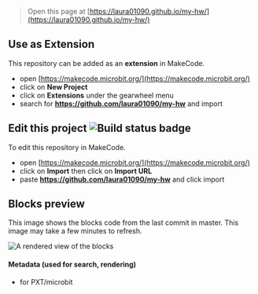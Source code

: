 
> Open this page at [https://laura01090.github.io/my-hw/](https://laura01090.github.io/my-hw/)

## Use as Extension

This repository can be added as an **extension** in MakeCode.

* open [https://makecode.microbit.org/](https://makecode.microbit.org/)
* click on **New Project**
* click on **Extensions** under the gearwheel menu
* search for **https://github.com/laura01090/my-hw** and import

## Edit this project ![Build status badge](https://github.com/laura01090/my-hw/workflows/MakeCode/badge.svg)

To edit this repository in MakeCode.

* open [https://makecode.microbit.org/](https://makecode.microbit.org/)
* click on **Import** then click on **Import URL**
* paste **https://github.com/laura01090/my-hw** and click import

## Blocks preview

This image shows the blocks code from the last commit in master.
This image may take a few minutes to refresh.

![A rendered view of the blocks](https://github.com/laura01090/my-hw/raw/master/.github/makecode/blocks.png)

#### Metadata (used for search, rendering)

* for PXT/microbit
<script src="https://makecode.com/gh-pages-embed.js"></script><script>makeCodeRender("{{ site.makecode.home_url }}", "{{ site.github.owner_name }}/{{ site.github.repository_name }}");</script>
